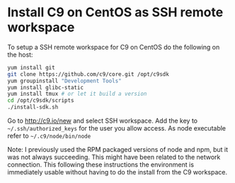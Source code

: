 Install C9 on CentOS as SSH remote workspace
============================================

To setup a SSH remote workspace for C9 on CentOS do the following on the host:

```bash
yum install git
git clone https://github.com/c9/core.git /opt/c9sdk
yum groupinstall "Development Tools"
yum install glibc-static
yum install tmux # or let it build a version
cd /opt/c9sdk/scripts
./install-sdk.sh
```

Go to http://c9.io/new and select SSH workspace.
Add the key to `~/.ssh/authorized_keys` for the user you allow access.
As node executable refer to `~/.c9/node/bin/node`

Note:
I previously used the RPM packaged versions of node and npm, but it was not always succeeding. This might have been related to the network connection. This following these instructions the environment is immediately usable without having to do the install from the C9 workspace.
